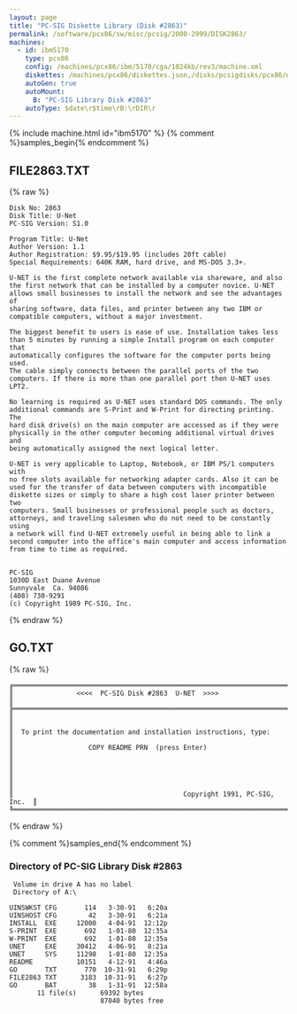 ```yaml
---
layout: page
title: "PC-SIG Diskette Library (Disk #2863)"
permalink: /software/pcx86/sw/misc/pcsig/2000-2999/DISK2863/
machines:
  - id: ibm5170
    type: pcx86
    config: /machines/pcx86/ibm/5170/cga/1024kb/rev3/machine.xml
    diskettes: /machines/pcx86/diskettes.json,/disks/pcsigdisks/pcx86/diskettes.json
    autoGen: true
    autoMount:
      B: "PC-SIG Library Disk #2863"
    autoType: $date\r$time\rB:\rDIR\r
---
```


{% include machine.html id="ibm5170" %}
{% comment %}samples_begin{% endcomment %}

## FILE2863.TXT

{% raw %}
```
Disk No: 2863                                                           
Disk Title: U-Net                                                       
PC-SIG Version: S1.0                                                    
                                                                        
Program Title: U-Net                                                    
Author Version: 1.1                                                     
Author Registration: $9.95/$19.95 (includes 20ft cable)                 
Special Requirements: 640K RAM, hard drive, and MS-DOS 3.3+.            
                                                                        
U-NET is the first complete network available via shareware, and also   
the first network that can be installed by a computer novice. U-NET     
allows small businesses to install the network and see the advantages of
sharing software, data files, and printer between any two IBM or        
compatible computers, without a major investment.                       
                                                                        
The biggest benefit to users is ease of use. Installation takes less    
than 5 minutes by running a simple Install program on each computer that
automatically configures the software for the computer ports being used.
The cable simply connects between the parallel ports of the two         
computers. If there is more than one parallel port then U-NET uses LPT2.
                                                                        
No learning is required as U-NET uses standard DOS commands. The only   
additional commands are S-Print and W-Print for directing printing. The 
hard disk drive(s) on the main computer are accessed as if they were    
physically in the other computer becoming additional virtual drives and 
being automatically assigned the next logical letter.                   
                                                                        
U-NET is very applicable to Laptop, Notebook, or IBM PS/1 computers with
no free slots available for networking adapter cards. Also it can be    
used for the transfer of data between computers with incompatible       
diskette sizes or simply to share a high cost laser printer between two 
computers. Small businesses or professional people such as doctors,     
attorneys, and traveling salesmen who do not need to be constantly using
a network will find U-NET extremely useful in being able to link a      
second computer into the office's main computer and access information  
from time to time as required.                                          
                                                                        
                                                                        
PC-SIG                                                                  
1030D East Duane Avenue                                                 
Sunnyvale  Ca. 94086                                                    
(408) 730-9291                                                          
(c) Copyright 1989 PC-SIG, Inc.                                         
```
{% endraw %}

## GO.TXT

{% raw %}
```
╔═════════════════════════════════════════════════════════════════════════╗
║                <<<<  PC-SIG Disk #2863  U-NET  >>>>                     ║
╠═════════════════════════════════════════════════════════════════════════╣
║                                                                         ║
║  To print the documentation and installation instructions, type:        ║
║                   COPY README PRN  (press Enter)                        ║
║                                                                         ║
║                                                                         ║
║                                           Copyright 1991, PC-SIG, Inc.  ║
╚═════════════════════════════════════════════════════════════════════════╝
```
{% endraw %}

{% comment %}samples_end{% endcomment %}

### Directory of PC-SIG Library Disk #2863

     Volume in drive A has no label
     Directory of A:\

    UINSWKST CFG       114   3-30-91   6:20a
    UINSHOST CFG        42   3-30-91   6:21a
    INSTALL  EXE     12000   4-04-91  12:12p
    S-PRINT  EXE       692   1-01-80  12:35a
    W-PRINT  EXE       692   1-01-80  12:35a
    UNET     EXE     30412   4-06-91   8:21a
    UNET     SYS     11298   1-01-80  12:35a
    README           10151   4-12-91   4:46a
    GO       TXT       770  10-31-91   6:29p
    FILE2863 TXT      3183  10-31-91   6:27p
    GO       BAT        38   1-31-91  12:58a
           11 file(s)      69392 bytes
                           87040 bytes free
